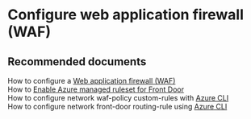 <properties
    pageTitle="Configure web application firewall (WAF)"
    description="Configure web application firewall (WAF)"
    service="microsoft.afd"
    resource="afd"
    authors="jtwalters25"
    displayOrder=""
    selfHelpType="generic"
    supportTopicIds="32614248"
    resourceTags=""
    productPesIds="16611"
    cloudEnvironments="public"
/>

# Configure web application firewall (WAF)

## **Recommended documents**
How to configure a [Web application firewall (WAF)](https://docs.microsoft.com/azure/application-gateway/waf-overview)<br>
How to [Enable Azure managed ruleset for Front Door](https://azure.microsoft.com/resources/templates/201-front-door-managed-waf-ruleset/)<br>
How to configure network waf-policy custom-rules with [Azure CLI](https://docs.microsoft.com/cli/azure/ext/front-door/network/waf-policy/custom-rule?view=azure-cli-latest)<br>
How to configure network front-door routing-rule using [Azure CLI](https://docs.microsoft.com/cli/azure/ext/front-door/network/front-door/routing-rule?view=azure-cli-latest)<br>
